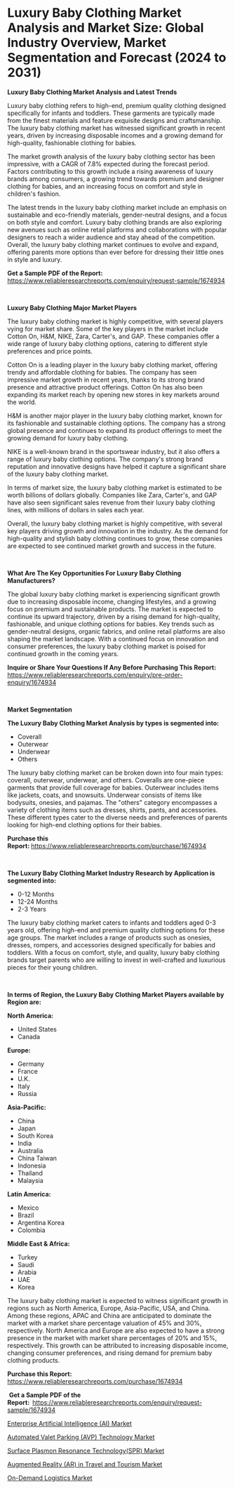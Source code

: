 <p><h1>Luxury Baby Clothing Market Analysis and Market Size: Global Industry Overview, Market Segmentation and Forecast (2024 to 2031)</h1></p><p><strong>Luxury Baby Clothing Market Analysis and Latest Trends</strong></p>
<p><p>Luxury baby clothing refers to high-end, premium quality clothing designed specifically for infants and toddlers. These garments are typically made from the finest materials and feature exquisite designs and craftsmanship. The luxury baby clothing market has witnessed significant growth in recent years, driven by increasing disposable incomes and a growing demand for high-quality, fashionable clothing for babies.</p><p>The market growth analysis of the luxury baby clothing sector has been impressive, with a CAGR of 7.8% expected during the forecast period. Factors contributing to this growth include a rising awareness of luxury brands among consumers, a growing trend towards premium and designer clothing for babies, and an increasing focus on comfort and style in children's fashion.</p><p>The latest trends in the luxury baby clothing market include an emphasis on sustainable and eco-friendly materials, gender-neutral designs, and a focus on both style and comfort. Luxury baby clothing brands are also exploring new avenues such as online retail platforms and collaborations with popular designers to reach a wider audience and stay ahead of the competition. Overall, the luxury baby clothing market continues to evolve and expand, offering parents more options than ever before for dressing their little ones in style and luxury.</p></p>
<p><strong>Get a Sample PDF of the Report:&nbsp;</strong> <a href="https://www.reliableresearchreports.com/enquiry/request-sample/1674934">https://www.reliableresearchreports.com/enquiry/request-sample/1674934</a></p>
<p>&nbsp;</p>
<p><strong>Luxury Baby Clothing Major Market Players</strong></p>
<p><p>The luxury baby clothing market is highly competitive, with several players vying for market share. Some of the key players in the market include Cotton On, H&M, NIKE, Zara, Carter's, and GAP. These companies offer a wide range of luxury baby clothing options, catering to different style preferences and price points. </p><p>Cotton On is a leading player in the luxury baby clothing market, offering trendy and affordable clothing for babies. The company has seen impressive market growth in recent years, thanks to its strong brand presence and attractive product offerings. Cotton On has also been expanding its market reach by opening new stores in key markets around the world.</p><p>H&M is another major player in the luxury baby clothing market, known for its fashionable and sustainable clothing options. The company has a strong global presence and continues to expand its product offerings to meet the growing demand for luxury baby clothing.</p><p>NIKE is a well-known brand in the sportswear industry, but it also offers a range of luxury baby clothing options. The company's strong brand reputation and innovative designs have helped it capture a significant share of the luxury baby clothing market.</p><p>In terms of market size, the luxury baby clothing market is estimated to be worth billions of dollars globally. Companies like Zara, Carter's, and GAP have also seen significant sales revenue from their luxury baby clothing lines, with millions of dollars in sales each year.</p><p>Overall, the luxury baby clothing market is highly competitive, with several key players driving growth and innovation in the industry. As the demand for high-quality and stylish baby clothing continues to grow, these companies are expected to see continued market growth and success in the future.</p></p>
<p>&nbsp;</p>
<p><strong>What Are The Key Opportunities For Luxury Baby Clothing Manufacturers?</strong></p>
<p><p>The global luxury baby clothing market is experiencing significant growth due to increasing disposable income, changing lifestyles, and a growing focus on premium and sustainable products. The market is expected to continue its upward trajectory, driven by a rising demand for high-quality, fashionable, and unique clothing options for babies. Key trends such as gender-neutral designs, organic fabrics, and online retail platforms are also shaping the market landscape. With a continued focus on innovation and consumer preferences, the luxury baby clothing market is poised for continued growth in the coming years.</p></p>
<p><strong>Inquire or Share Your Questions If Any Before Purchasing This Report:</strong> <a href="https://www.reliableresearchreports.com/enquiry/pre-order-enquiry/1674934">https://www.reliableresearchreports.com/enquiry/pre-order-enquiry/1674934</a></p>
<p>&nbsp;</p>
<p><strong>Market Segmentation</strong></p>
<p><strong>The Luxury Baby Clothing Market Analysis by types is segmented into:</strong></p>
<p><ul><li>Coverall</li><li>Outerwear</li><li>Underwear</li><li>Others</li></ul></p>
<p><p>The luxury baby clothing market can be broken down into four main types: coverall, outerwear, underwear, and others. Coveralls are one-piece garments that provide full coverage for babies. Outerwear includes items like jackets, coats, and snowsuits. Underwear consists of items like bodysuits, onesies, and pajamas. The "others" category encompasses a variety of clothing items such as dresses, shirts, pants, and accessories. These different types cater to the diverse needs and preferences of parents looking for high-end clothing options for their babies.</p></p>
<p><strong>Purchase this Report:&nbsp;</strong><a href="https://www.reliableresearchreports.com/purchase/1674934">https://www.reliableresearchreports.com/purchase/1674934</a></p>
<p>&nbsp;</p>
<p><strong>The Luxury Baby Clothing Market Industry Research by Application is segmented into:</strong></p>
<p><ul><li>0-12 Months</li><li>12-24 Months</li><li>2-3 Years</li></ul></p>
<p><p>The luxury baby clothing market caters to infants and toddlers aged 0-3 years old, offering high-end and premium quality clothing options for these age groups. The market includes a range of products such as onesies, dresses, rompers, and accessories designed specifically for babies and toddlers. With a focus on comfort, style, and quality, luxury baby clothing brands target parents who are willing to invest in well-crafted and luxurious pieces for their young children.</p></p>
<p>&nbsp;</p>
<p><strong>In terms of Region, the Luxury Baby Clothing Market Players available by Region are:</strong></p>
<p>
    <p> <strong> North America: </strong>
        <ul>
            <li>United States</li>
            <li>Canada</li>
        </ul>
        </p> 
    <p> <strong> Europe: </strong>
        <ul>
            <li>Germany</li>
            <li>France</li>
            <li>U.K.</li>
            <li>Italy</li>
            <li>Russia</li>
        </ul>
        </p> 
    <p> <strong> Asia-Pacific: </strong>
        <ul>
            <li>China</li>
            <li>Japan</li>
            <li>South Korea</li>
            <li>India</li>
            <li>Australia</li>
            <li>China Taiwan</li>
            <li>Indonesia</li>
            <li>Thailand</li>
            <li>Malaysia</li>
        </ul>
        </p> 
    <p> <strong> Latin America: </strong>
        <ul>
            <li>Mexico</li>
            <li>Brazil</li>
            <li>Argentina Korea</li>
            <li>Colombia</li>
        </ul>
        </p> 
    <p> <strong> Middle East & Africa: </strong>
        <ul>
            <li>Turkey</li>
            <li>Saudi</li>
            <li>Arabia</li>
            <li>UAE</li>
            <li>Korea</li>
        </ul>
    </p>
    </p>
<p><p>The luxury baby clothing market is expected to witness significant growth in regions such as North America, Europe, Asia-Pacific, USA, and China. Among these regions, APAC and China are anticipated to dominate the market with a market share percentage valuation of 45% and 30%, respectively. North America and Europe are also expected to have a strong presence in the market with market share percentages of 20% and 15%, respectively. This growth can be attributed to increasing disposable income, changing consumer preferences, and rising demand for premium baby clothing products.</p></p>
<p><strong>Purchase this Report: </strong><a href="https://www.reliableresearchreports.com/purchase/1674934">https://www.reliableresearchreports.com/purchase/1674934</a></p>
<p>&nbsp;<strong>Get a Sample PDF of the Report:&nbsp;&nbsp;</strong><a href="https://www.reliableresearchreports.com/enquiry/request-sample/1674934">https://www.reliableresearchreports.com/enquiry/request-sample/1674934</a></p>
<p><strong></strong></p>
<p><p><a href="https://medium.com/@marcellakin2023/enterprise-artificial-intelligence-ai-market-size-market-outlook-and-market-forecast-2024-to-04a9607c9748">Enterprise Artificial Intelligence (AI) Market</a></p><p><a href="https://medium.com/@magaliortiz1955/automated-valet-parking-avp-technology-market-furnishes-information-on-market-share-market-53e9d4b01199">Automated Valet Parking (AVP) Technology Market</a></p><p><a href="https://medium.com/@marcellakin2023/surface-plasmon-resonance-technology-spr-market-trends-forecast-and-competitive-analysis-to-47afec91e857">Surface Plasmon Resonance Technology(SPR) Market</a></p><p><a href="https://medium.com/@marcellakin2023/augmented-reality-ar-in-travel-and-tourism-market-the-key-to-successful-business-strategy-21299155a250">Augmented Reality (AR) in Travel and Tourism Market</a></p><p><a href="https://medium.com/@magaliortiz1955/on-demand-logistics-market-insights-into-market-cagr-market-trends-and-growth-strategies-69af8139360d">On-Demand Logistics Market</a></p></p>